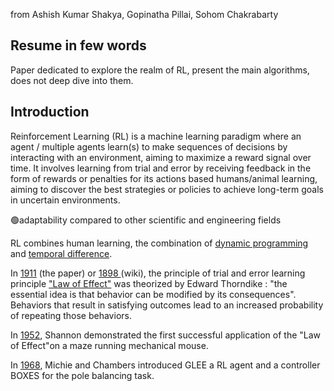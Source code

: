 from Ashish Kumar Shakya, Gopinatha Pillai, Sohom Chakrabarty

## Resume in few words
Paper dedicated to explore the realm of RL, present the main algorithms, does not deep dive into them.

## Introduction
Reinforcement Learning (RL) is a machine learning paradigm where an agent / multiple agents learn(s) to make sequences of decisions by interacting with an environment, aiming to maximize a reward signal over time. It involves learning from trial and error by receiving feedback in the form of rewards or penalties for its actions based humans/animal learning, aiming to discover the best strategies or policies to achieve long-term goals in uncertain environments.

🟢adaptability compared to other scientific and engineering fields  

RL combines human learning, the combination of [dynamic programming](https://en.wikipedia.org/wiki/Dynamic_programming) and [temporal difference](https://en.wikipedia.org/wiki/Temporal_difference_learning). 

In <u>1911</u> (the paper) or <u>1898 </u>(wiki), the principle of trial and error learning principle  ["Law of Effect"](https://en.wikipedia.org/wiki/Law_of_effect) was theorized by Edward Thorndike : "the essential idea is that behavior can be modified by its consequences". Behaviors that result in satisfying outcomes lead to an increased probability of repeating those behaviors.

In <u>1952</u>, Shannon demonstrated the first successful application of the "Law of Effect"on a maze running mechanical mouse.

In <u>1968</u>, Michie and Chambers introduced GLEE a RL agent and a controller BOXES for the pole balancing task.


